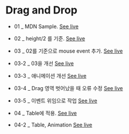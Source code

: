 
# Drag and Drop

- 01 _  MDN Sample.
[See live](https://thegicode.github.io/vanilaJS-lab/drag-drop/01.html)

- 02 _ height/2 를 기준.
[See live](https://thegicode.github.io/vanilaJS-lab/drag-drop/02.html)

- 03 _ 02를 기준으로 mouse event 추가.
[See live](https://thegicode.github.io/vanilaJS-lab/drag-drop/03.html)

- 03-2 _ 03을 개선
[See live](https://thegicode.github.io/vanilaJS-lab/drag-drop/03-2.html)

- 03-3 _ 애니메이션 개선
[See live](https://thegicode.github.io/vanilaJS-lab/drag-drop/03-3.html)

- 03-4 _ Drag 영역 벗어났을 때 오류 수정
[See live](https://thegicode.github.io/vanilaJS-lab/drag-drop/03-4.html)

- 03-5 _ 이벤트 위임으로 작업
[See live](https://thegicode.github.io/vanilaJS-lab/drag-drop/03-5.html)

- 04 _ Table에 적용.
[See live](https://thegicode.github.io/vanilaJS-lab/drag-drop/04.html)

- 04-2 _ Table, Animation
[See live](https://thegicode.github.io/vanilaJS-lab/drag-drop/04-2.html)
